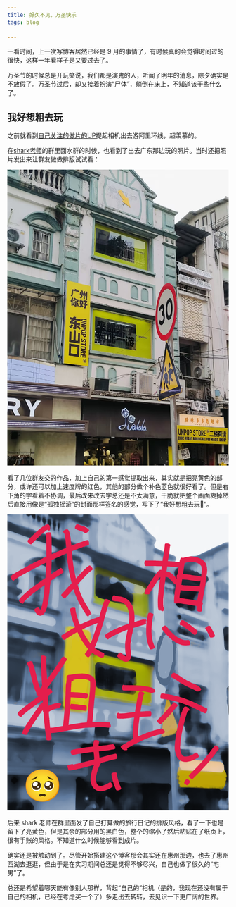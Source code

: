 ```yaml
---
title: 好久不见，万圣快乐
tags: blog

---
```

一看时间，上一次写博客居然已经是 9 月的事情了，有时候真的会觉得时间过的很快，这样一年看样子是又要过去了。

万圣节的时候总是开玩笑说，我们都是演鬼的人，听闻了明年的消息，除夕确实是不放假了。万圣节过后，却又接着扮演“尸体”，躺倒在床上，不知道该干些什么了。

## 我好想粗去玩

之前就看到[自己关注的做片的UP](https://space.bilibili.com/7027889)提起相机出去游阿里环线，超羡慕的。

在[shark老师](https://space.bilibili.com/385027343)的群里面水群的时候，也看到了出去广东那边玩的照片。当时还把照片发出来让群友做做排版试试看：

![原图](assets/images/shark-guangzhounihao.jpg)

看了几位群友交的作品，加上自己的第一感觉提取出来，其实就是把亮黄色的部分，或许还可以加上速度牌的红色，其他的部分做个补色蓝色就很好看了。但是右下角的字看着不协调，最后改来改去字总还是不太满意，干脆就把整个画面糊掉然后直接用像是“孤独摇滚”的封面那样签名的感觉，写下了“我好想粗去玩🥺”。

![自己的排](assets/images/i-just-wanna-goin-out.png)

后来 shark 老师在群里面发了自己打算做的旅行日记的排版风格，看了一下也是留下了亮黄色，但是其余的部分用的黑白色，整个的缩小了然后粘贴在了纸页上，很有手账的风格。不知道什么时候能够看到成片。

确实还是被触动到了。尽管开始搭建这个博客那会其实还在惠州那边，也去了惠州西湖去逛逛，但由于是在实习期间总还是觉得不够尽兴，自己也做了很久的“宅男”了。

总还是希望着哪天能有像别人那样，背起“自己的”相机（是的，我现在还没有属于自己的相机，已经在考虑买一个了）多走出去转转，去见识一下更广阔的世界。